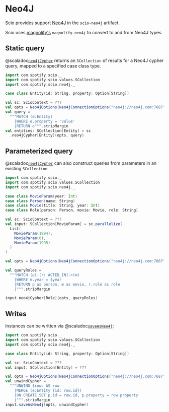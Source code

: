 # Neo4J

Scio provides support [Neo4J](https://neo4j.com/) in the `scio-neo4j` artifact.

Scio uses [magnolify's](https://github.com/spotify/magnolify) `magnolify-neo4j` to convert to and from Neo4J types. 

## Static query

@scaladoc[`neo4jCypher`](com.spotify.scio.neo4j.syntax.Neo4jScioContextOps#neo4jCypher[T](neo4jOptions:com.spotify.scio.neo4j.Neo4jOptions,cypher:String)(implicitevidence$1:magnolify.neo4j.ValueType[T],implicitevidence$2:com.spotify.scio.coders.Coder[T]):com.spotify.scio.values.SCollection[T]) returns an `SCollection` of results for a Neo4J cypher query, mapped to a specified case class type.

```scala mdoc:compile-only
import com.spotify.scio._
import com.spotify.scio.values.SCollection
import com.spotify.scio.neo4j._

case class Entity(id: String, property: Option[String])

val sc: ScioContext = ???
val opts = Neo4jOptions(Neo4jConnectionOptions("neo4j://neo4j.com:7687", "username", "password"))
val query =
  """MATCH (e:Entity)
    |WHERE e.property = 'value'
    |RETURN e""".stripMargin
val entities: SCollection[Entity] = sc
  .neo4jCypher[Entity](opts, query)
```

## Parameterized query

@scaladoc[`neo4jCypher`](com.spotify.scio.neo4j.syntax.Neo4jSCollectionOps#neo4jCypher[U](neo4jConf:com.spotify.scio.neo4j.Neo4jOptions,cypher:String)(implicitneo4jInType:magnolify.neo4j.ValueType[T],implicitneo4jOutType:magnolify.neo4j.ValueType[U],implicitcoder:com.spotify.scio.coders.Coder[U]):com.spotify.scio.values.SCollection[U]) can also construct queries from parameters in an existing `SCollection`:

```scala mdoc:compile-only
import com.spotify.scio._
import com.spotify.scio.values.SCollection
import com.spotify.scio.neo4j._

case class MovieParam(year: Int)
case class Person(name: String)
case class Movie(title: String, year: Int)
case class Role(person: Person, movie: Movie, role: String)

val sc: ScioContext = ???
val input: SCollection[MovieParam] = sc.parallelize(
  List(
    MovieParam(1994),
    MovieParam(0),
    MovieParam(1995)
  )
)

val opts = Neo4jOptions(Neo4jConnectionOptions("neo4j://neo4j.com:7687", "username", "password"))

val queryRoles =
  """MATCH (p)-[r: ACTED_IN]->(m)
    |WHERE m.year = $year
    |RETURN p as person, m as movie, r.role as role
    |""".stripMargin

input.neo4jCypher[Role](opts, queryRoles)
```

## Writes

Instances can be written via @scaladoc[`saveAsNeo4j`](com.spotify.scio.neo4j.syntax.Neo4jSCollectionOps#saveAsNeo4j(neo4jOptions:com.spotify.scio.neo4j.Neo4jOptions,unwindCypher:String,batchSize:Long)(implicitneo4jType:magnolify.neo4j.ValueType[T],implicitcoder:com.spotify.scio.coders.Coder[T]):com.spotify.scio.io.ClosedTap[Nothing]):

```scala mdoc:compile-only
import com.spotify.scio._
import com.spotify.scio.values.SCollection
import com.spotify.scio.neo4j._

case class Entity(id: String, property: Option[String])

val sc: ScioContext = ???
val input: SCollection[Entity] = ???

val opts = Neo4jOptions(Neo4jConnectionOptions("neo4j://neo4j.com:7687", "username", "password"))
val unwindCypher =
  """UNWIND $rows AS row
    |MERGE (e:Entity {id: row.id})
    |ON CREATE SET p.id = row.id, p.property = row.property
    |""".stripMargin
input.saveAsNeo4j(opts, unwindCypher)
```